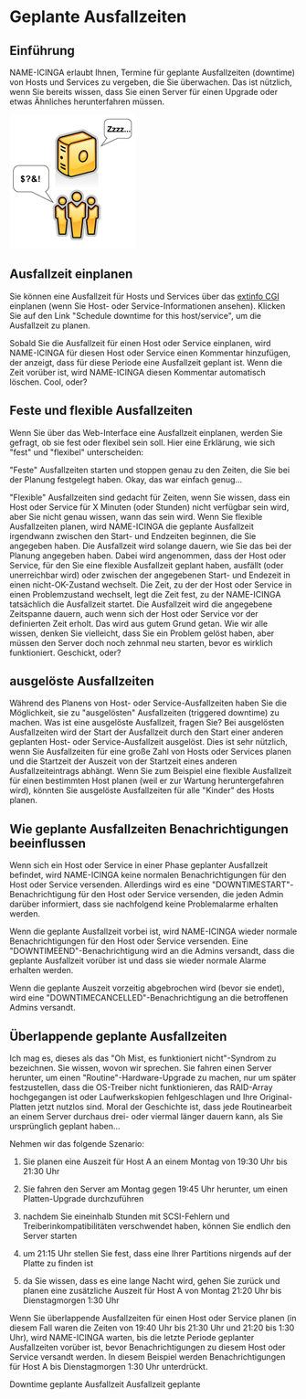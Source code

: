 Geplante Ausfallzeiten
======================

Einführung
----------

NAME-ICINGA erlaubt Ihnen, Termine für geplante Ausfallzeiten (downtime)
von Hosts und Services zu vergeben, die Sie überwachen. Das ist
nützlich, wenn Sie bereits wissen, dass Sie einen Server für einen
Upgrade oder etwas Ähnliches herunterfahren müssen.

![](../images/downtime.png)

Ausfallzeit einplanen
---------------------

Sie können eine Ausfallzeit für Hosts und Services über das [extinfo
CGI](#cgis-extinfo_cgi) einplanen (wenn Sie Host- oder
Service-Informationen ansehen). Klicken Sie auf den Link "Schedule
downtime for this host/service", um die Ausfallzeit zu planen.

Sobald Sie die Ausfallzeit für einen Host oder Service einplanen, wird
NAME-ICINGA für diesen Host oder Service einen Kommentar hinzufügen, der
anzeigt, dass für diese Periode eine Ausfallzeit geplant ist. Wenn die
Zeit vorüber ist, wird NAME-ICINGA diesen Kommentar automatisch löschen.
Cool, oder?

Feste und flexible Ausfallzeiten
--------------------------------

Wenn Sie über das Web-Interface eine Ausfallzeit einplanen, werden Sie
gefragt, ob sie fest oder flexibel sein soll. Hier eine Erklärung, wie
sich "fest" und "flexibel" unterscheiden:

"Feste" Ausfallzeiten starten und stoppen genau zu den Zeiten, die Sie
bei der Planung festgelegt haben. Okay, das war einfach genug...

"Flexible" Ausfallzeiten sind gedacht für Zeiten, wenn Sie wissen, dass
ein Host oder Service für X Minuten (oder Stunden) nicht verfügbar sein
wird, aber Sie nicht genau wissen, wann das sein wird. Wenn Sie flexible
Ausfallzeiten planen, wird NAME-ICINGA die geplante Ausfallzeit
irgendwann zwischen den Start- und Endzeiten beginnen, die Sie angegeben
haben. Die Ausfallzeit wird solange dauern, wie Sie das bei der Planung
angegeben haben. Dabei wird angenommen, dass der Host oder Service, für
den Sie eine flexible Ausfallzeit geplant haben, ausfällt (oder
unerreichbar wird) oder zwischen der angegebenen Start- und Endezeit in
einen nicht-OK-Zustand wechselt. Die Zeit, zu der der Host oder Service
in einen Problemzustand wechselt, legt die Zeit fest, zu der NAME-ICINGA
tatsächlich die Ausfallzeit startet. Die Ausfallzeit wird die angegebene
Zeitspanne dauern, auch wenn sich der Host oder Service vor der
definierten Zeit erholt. Das wird aus gutem Grund getan. Wie wir alle
wissen, denken Sie vielleicht, dass Sie ein Problem gelöst haben, aber
müssen den Server doch noch zehnmal neu starten, bevor es wirklich
funktioniert. Geschickt, oder?

ausgelöste Ausfallzeiten
------------------------

Während des Planens von Host- oder Service-Ausfallzeiten haben Sie die
Möglichkeit, sie zu "ausgelösten" Ausfallzeiten (triggered downtime) zu
machen. Was ist eine ausgelöste Ausfallzeit, fragen Sie? Bei ausgelösten
Ausfallzeiten wird der Start der Ausfallzeit durch den Start einer
anderen geplanten Host- oder Service-Ausfallzeit ausgelöst. Dies ist
sehr nützlich, wenn Sie Ausfallzeiten für eine große Zahl von Hosts oder
Services planen und die Startzeit der Auszeit von der Startzeit eines
anderen Ausfallzeiteintrags abhängt. Wenn Sie zum Beispiel eine flexible
Ausfallzeit für einen bestimmten Host planen (weil er zur Wartung
heruntergefahren wird), könnten Sie ausgelöste Ausfallzeiten für alle
"Kinder" des Hosts planen.

Wie geplante Ausfallzeiten Benachrichtigungen beeinflussen
----------------------------------------------------------

Wenn sich ein Host oder Service in einer Phase geplanter Ausfallzeit
befindet, wird NAME-ICINGA keine normalen Benachrichtigungen für den
Host oder Service versenden. Allerdings wird es eine
"DOWNTIMESTART"-Benachrichtigung für den Host oder Service versenden,
die jeden Admin darüber informiert, dass sie nachfolgend keine
Problemalarme erhalten werden.

Wenn die geplante Ausfallzeit vorbei ist, wird NAME-ICINGA wieder
normale Benachrichtigungen für den Host oder Service versenden. Eine
"DOWNTIMEEND"-Benachrichtigung wird an die Admins versandt, dass die
geplante Ausfallzeit vorüber ist und dass sie wieder normale Alarme
erhalten werden.

Wenn die geplante Auszeit vorzeitig abgebrochen wird (bevor sie endet),
wird eine "DOWNTIMECANCELLED"-Benachrichtigung an die betroffenen Admins
versandt.

Überlappende geplante Ausfallzeiten
-----------------------------------

Ich mag es, dieses als das "Oh Mist, es funktioniert nicht"-Syndrom zu
bezeichnen. Sie wissen, wovon wir sprechen. Sie fahren einen Server
herunter, um einen "Routine"-Hardware-Upgrade zu machen, nur um später
festzustellen, dass die OS-Treiber nicht funktionieren, das RAID-Array
hochgegangen ist oder Laufwerkskopien fehlgeschlagen und Ihre
Original-Platten jetzt nutzlos sind. Moral der Geschichte ist, dass jede
Routinearbeit an einem Server durchaus drei- oder viermal länger dauern
kann, als Sie ursprünglich geplant haben...

Nehmen wir das folgende Szenario:

1.  Sie planen eine Auszeit für Host A an einem Montag von 19:30 Uhr bis
    21:30 Uhr

2.  Sie fahren den Server am Montag gegen 19:45 Uhr herunter, um einen
    Platten-Upgrade durchzuführen

3.  nachdem Sie eineinhalb Stunden mit SCSI-Fehlern und
    Treiberinkompatibilitäten verschwendet haben, können Sie endlich den
    Server starten

4.  um 21:15 Uhr stellen Sie fest, dass eine Ihrer Partitions nirgends
    auf der Platte zu finden ist

5.  da Sie wissen, dass es eine lange Nacht wird, gehen Sie zurück und
    planen eine zusätzliche Auszeit für Host A von Montag 21:20 Uhr bis
    Dienstagmorgen 1:30 Uhr

Wenn Sie überlappende Ausfallzeiten für einen Host oder Service planen
(in diesem Fall waren die Zeiten von 19:40 Uhr bis 21:30 Uhr und 21:20
bis 1:30 Uhr), wird NAME-ICINGA warten, bis die letzte Periode geplanter
Ausfallzeiten vorüber ist, bevor Benachrichtigungen zu diesem Host oder
Service versandt werden. In diesem Beispiel werden Benachrichtigungen
für Host A bis Dienstagmorgen 1:30 Uhr unterdrückt.

Downtime
geplante Ausfallzeit
Ausfallzeit
geplante

